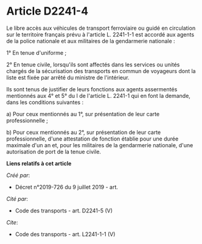# Article D2241-4

Le libre accès aux véhicules de transport ferroviaire ou guidé en circulation sur le territoire français prévu à l'article L.
2241-1-1 est accordé aux agents de la police nationale et aux militaires de la gendarmerie nationale : 

1° En tenue d'uniforme ; 

2° En tenue civile, lorsqu'ils sont affectés dans les services ou unités chargés de la sécurisation des transports en commun
de voyageurs dont la liste est fixée par arrêté du ministre de l'intérieur. 

Ils sont tenus de justifier de leurs fonctions aux agents assermentés mentionnés aux 4° et 5° du I de l'article L. 2241-1 qui
en font la demande, dans les conditions suivantes : 

a) Pour ceux mentionnés au 1°, sur présentation de leur carte professionnelle ; 

b) Pour ceux mentionnés au 2°, sur présentation de leur carte professionnelle, d'une attestation de fonction établie pour une
durée maximale d'un an et, pour les militaires de la gendarmerie nationale, d'une autorisation de port de la tenue civile.

**Liens relatifs à cet article**

_Créé par_:

  - Décret n°2019-726 du 9 juillet 2019 - art.

_Cité par_:

  - Code des transports - art. D2241-5 (V)

_Cite_:

  - Code des transports - art. L2241-1-1 (V)
